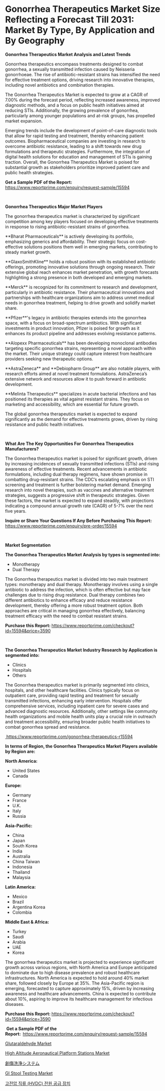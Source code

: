 <p><h1>Gonorrhea Therapeutics Market Size Reflecting a Forecast Till 2031: Market By Type, By Application and By Geography</h1></p><p><strong>Gonorrhea Therapeutics Market Analysis and Latest Trends</strong></p>
<p><p>Gonorrhea therapeutics encompass treatments designed to combat gonorrhea, a sexually transmitted infection caused by Neisseria gonorrhoeae. The rise of antibiotic-resistant strains has intensified the need for effective treatment options, driving research into innovative therapies, including novel antibiotics and combination therapies. </p><p>The Gonorrhea Therapeutics Market is expected to grow at a CAGR of 7.00% during the forecast period, reflecting increased awareness, improved diagnostic methods, and a focus on public health initiatives aimed at reducing STIs. Additionally, the growing prevalence of gonorrhea, particularly among younger populations and at-risk groups, has propelled market expansion. </p><p>Emerging trends include the development of point-of-care diagnostic tools that allow for rapid testing and treatment, thereby enhancing patient outcomes. Biopharmaceutical companies are investing in research to overcome antibiotic resistance, leading to a shift towards new drug formulations and therapeutic strategies. Furthermore, the integration of digital health solutions for education and management of STIs is gaining traction. Overall, the Gonorrhea Therapeutics Market is poised for substantial growth as stakeholders prioritize improved patient care and public health strategies.</p></p>
<p><strong>Get a Sample PDF of the Report:&nbsp;</strong> <a href="https://www.reportprime.com/enquiry/request-sample/15594">https://www.reportprime.com/enquiry/request-sample/15594</a></p>
<p>&nbsp;</p>
<p><strong>Gonorrhea Therapeutics Major Market Players</strong></p>
<p><p>The gonorrhea therapeutics market is characterized by significant competition among key players focused on developing effective treatments in response to rising antibiotic-resistant strains of gonorrhea.</p><p>**Bharat Pharmaceuticals** is actively developing its portfolio, emphasizing generics and affordability. Their strategic focus on cost-effective solutions positions them well in emerging markets, contributing to steady market growth.</p><p>**GlaxoSmithKline** holds a robust position with its established antibiotic offerings, promoting innovative solutions through ongoing research. Their extensive global reach enhances market penetration, with growth forecasts highlighting a strong presence in both developed and emerging markets.</p><p>**Merck** is recognized for its commitment to research and development, particularly in antibiotic resistance. Their pharmaceutical innovations and partnerships with healthcare organizations aim to address unmet medical needs in gonorrhea treatment, helping to drive growth and solidify market share.</p><p>**Pfizer**'s legacy in antibiotic therapies extends into the gonorrhea space, with a focus on broad-spectrum antibiotics. With significant investments in product innovation, Pfizer is poised for growth as it enhances its product pipeline and addresses evolving resistance patterns.</p><p>**Alopexx Pharmaceuticals** has been developing monoclonal antibodies targeting specific gonorrhea strains, representing a novel approach within the market. Their unique strategy could capture interest from healthcare providers seeking new therapeutic options.</p><p>**AstraZeneca** and **Debiopharm Group** are also notable players, with research efforts aimed at novel treatment formulations. AstraZeneca’s extensive network and resources allow it to push forward in antibiotic development.</p><p>**Melinta Therapeutics** specializes in acute bacterial infections and has positioned its therapies as vital against resistant strains. They focus on marketing and accessibility, which are essential for future growth.</p><p>The global gonorrhea therapeutics market is expected to expand significantly as the demand for effective treatments grows, driven by rising resistance and public health initiatives.</p></p>
<p>&nbsp;</p>
<p><strong>What Are The Key Opportunities For Gonorrhea Therapeutics Manufacturers?</strong></p>
<p><p>The Gonorrhea therapeutics market is poised for significant growth, driven by increasing incidences of sexually transmitted infections (STIs) and rising awareness of effective treatments. Recent advancements in antibiotic formulations, including dual therapy regimens, have shown promise in combatting drug-resistant strains. The CDC’s escalating emphasis on STI screening and treatment is further bolstering market demand. Emerging research into novel therapies, such as vaccines and alternative treatment strategies, suggests a progressive shift in therapeutic strategies. Given these factors, the market is expected to expand steadily, with projections indicating a compound annual growth rate (CAGR) of 5-7% over the next five years.</p></p>
<p><strong>Inquire or Share Your Questions If Any Before Purchasing This Report:</strong> <a href="https://www.reportprime.com/enquiry/pre-order/15594">https://www.reportprime.com/enquiry/pre-order/15594</a></p>
<p>&nbsp;</p>
<p><strong>Market Segmentation</strong></p>
<p><strong>The Gonorrhea Therapeutics Market Analysis by types is segmented into:</strong></p>
<p><ul><li>Monotherapy</li><li>Dual Therapy</li></ul></p>
<p><p>The Gonorrhea therapeutics market is divided into two main treatment types: monotherapy and dual therapy. Monotherapy involves using a single antibiotic to address the infection, which is often effective but may face challenges due to rising drug resistance. Dual therapy combines two different antibiotics to enhance efficacy and reduce resistance development, thereby offering a more robust treatment option. Both approaches are critical in managing gonorrhea effectively, balancing treatment efficacy with the need to combat resistant strains.</p></p>
<p><strong>Purchase this Report:&nbsp;</strong><a href="https://www.reportprime.com/checkout?id=15594&price=3590">https://www.reportprime.com/checkout?id=15594&price=3590</a></p>
<p>&nbsp;</p>
<p><strong>The Gonorrhea Therapeutics Market Industry Research by Application is segmented into:</strong></p>
<p><ul><li>Clinics</li><li>Hospitals</li><li>Others</li></ul></p>
<p><p>The Gonorrhea therapeutics market is primarily segmented into clinics, hospitals, and other healthcare facilities. Clinics typically focus on outpatient care, providing rapid testing and treatment for sexually transmitted infections, enhancing early intervention. Hospitals offer comprehensive services, including inpatient care for severe cases and advanced diagnostic resources. Additionally, other settings like community health organizations and mobile health units play a crucial role in outreach and treatment accessibility, ensuring broader public health initiatives to combat gonorrhea spread and resistance.</p></p>
<p><a href="https://www.reportprime.com/gonorrhea-therapeutics-r15594">&nbsp;https://www.reportprime.com/gonorrhea-therapeutics-r15594</a></p>
<p><strong>In terms of Region, the Gonorrhea Therapeutics Market Players available by Region are:</strong></p>
<p>
    <p> <strong> North America: </strong>
        <ul>
            <li>United States</li>
            <li>Canada</li>
        </ul>
        </p> 
    <p> <strong> Europe: </strong>
        <ul>
            <li>Germany</li>
            <li>France</li>
            <li>U.K.</li>
            <li>Italy</li>
            <li>Russia</li>
        </ul>
        </p> 
    <p> <strong> Asia-Pacific: </strong>
        <ul>
            <li>China</li>
            <li>Japan</li>
            <li>South Korea</li>
            <li>India</li>
            <li>Australia</li>
            <li>China Taiwan</li>
            <li>Indonesia</li>
            <li>Thailand</li>
            <li>Malaysia</li>
        </ul>
        </p> 
    <p> <strong> Latin America: </strong>
        <ul>
            <li>Mexico</li>
            <li>Brazil</li>
            <li>Argentina Korea</li>
            <li>Colombia</li>
        </ul>
        </p> 
    <p> <strong> Middle East & Africa: </strong>
        <ul>
            <li>Turkey</li>
            <li>Saudi</li>
            <li>Arabia</li>
            <li>UAE</li>
            <li>Korea</li>
        </ul>
    </p>
    </p>
<p><p>The gonorrhea therapeutics market is projected to experience significant growth across various regions, with North America and Europe anticipated to dominate due to high disease prevalence and robust healthcare infrastructures. North America is expected to hold around 40% market share, followed closely by Europe at 35%. The Asia-Pacific region is emerging, forecasted to capture approximately 15%, driven by increasing awareness and healthcare advancements. China is expected to contribute about 10%, aspiring to improve its healthcare management for infectious diseases.</p></p>
<p><strong>Purchase this Report: </strong><a href="https://www.reportprime.com/checkout?id=15594&price=3590">https://www.reportprime.com/checkout?id=15594&price=3590</a></p>
<p>&nbsp;<strong>Get a Sample PDF of the Report:&nbsp;&nbsp;</strong><a href="https://www.reportprime.com/enquiry/request-sample/15594">https://www.reportprime.com/enquiry/request-sample/15594</a></p>
<p><strong></strong></p>
<p><p><a href="https://medium.com/@foxworth8231/the-glutaraldehyde-market-prioritizes-cost-control-and-efficiency-enhancement-74d0b158240c">Glutaraldehyde Market</a></p><p><a href="https://issuu.com/reportprime-2/docs/high-altitude-aeronautical-platform_9b74a176c4a415">High Altitude Aeronautical Platform Stations Market</a></p><p><a href="https://medium.com/@alioukaye1/wound-lavage-system-market-%E3%81%AE%E3%82%B0%E3%83%AD%E3%83%BC%E3%83%90%E3%83%AB%E5%B8%82%E5%A0%B4%E6%A6%82%E8%A6%81%E3%81%AF-%E4%B8%96%E7%95%8C%E3%81%8A%E3%82%88%E3%81%B3%E4%B8%BB%E8%A6%81%E5%B8%82%E5%A0%B4%E3%81%AB%E3%81%8A%E3%81%91%E3%82%8B%E6%A5%AD%E7%95%8C%E3%81%AB%E5%BD%B1%E9%9F%BF%E3%82%92%E4%B8%8E%E3%81%88%E3%82%8B%E4%B8%BB%E8%A6%81%E3%81%AA%E3%83%88%E3%83%AC%E3%83%B3%E3%83%89%E3%81%AB%E3%81%A4%E3%81%84%E3%81%A6-%E7%8B%AC%E8%87%AA%E3%81%AE%E8%A6%96%E7%82%B9%E3%82%92%E6%8F%90%E4%BE%9B%E3%81%97%E3%81%BE%E3%81%99-1f385a6075f1?postPublishedType=initial">創傷洗浄システム</a></p><p><a href="https://github.com/mabutironaldo/Market-Research-Report-List-6/blob/main/gi-stool-testing-market.md">GI Stool Testing Market</a></p><p><a href="https://medium.com/@rekhakhatun65/high-voltage-direct-current-hvdc-power-supply-market-%EC%9D%98-%EA%B8%80%EB%A1%9C%EB%B2%8C-%EC%8B%9C%EC%9E%A5-%EA%B0%9C%EC%9A%94%EB%8A%94-%EC%A0%84-%EC%84%B8%EA%B3%84-%EB%B0%8F-%EC%A3%BC%EC%9A%94-%EC%8B%9C%EC%9E%A5%EC%9D%98-%EC%82%B0%EC%97%85%EC%97%90-%EC%98%81%ED%96%A5%EC%9D%84-%EB%AF%B8%EC%B9%98%EB%8A%94-%EC%A3%BC%EC%9A%94-67b6759d1e58">고전압 직류 (HVDC) 전원 공급 장치</a></p></p>